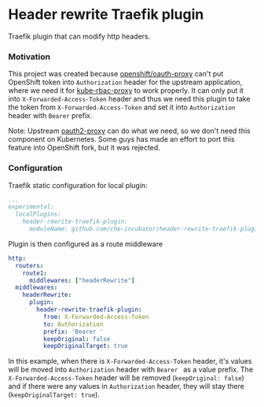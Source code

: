 # Header rewrite Traefik plugin

Traefik plugin that can modify http headers.

### Motivation

This project was created because [openshift/oauth-proxy](https://github.com/openshift/oauth-proxy)
can't put OpenShift token into `Authorization` header for the upstream application, where we need it
for [kube-rbac-proxy](https://github.com/openshift/kube-rbac-proxy) to work properly. It can only
put it into `X-Forwarded-Access-Token` header and thus we need this plugin to take the token
from `X-Forwarded-Access-Token` and set it into `Authorization` header with `Bearer` prefix.

Note: Upstream [oauth2-proxy](https://github.com/oauth2-proxy/oauth2-proxy) can do what we need, so
we don't need this component on Kubernetes. Some guys has made an effort to port this feature into
OpenShift fork, but it was rejected.

### Configuration

Traefik static configuration for local plugin:
```.yaml
...
experimental:
  localPlugins:
    header-rewrite-traefik-plugin:
      moduleName: github.com/che-incubator/header-rewrite-traefik-plugin
```

Plugin is then configured as a route middleware
```.yaml
http:
  routers:
    route1:
      middlewares: ["headerRewrite"]
  middlewares:
    headerRewrite:
      plugin:
        header-rewrite-traefik-plugin:
          from: X-Forwarded-Access-Token
          to: Authorization
          prefix: 'Bearer '
          keepOriginal: false
          keepOriginalTarget: true
```

In this example, when there is `X-Forwarded-Access-Token` header, it's values will be moved
into `Authorization` header with `Bearer ` as a value prefix. The `X-Forwarded-Access-Token` header
will be removed (`keepOriginal: false`) and if there were any values in `Authorization` header, they
will stay there (`keepOriginalTarget: true`).
